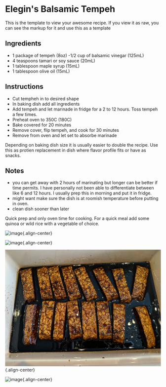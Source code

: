 # Elegin's Balsamic Tempeh

This is the template to view your awesome recipe. If you view it as raw,
you can see the markup for it and use this as a template

## Ingredients

- 1 package of tempeh (8oz) -1/2 cup of balsamic vinegar (125mL)
- 4 teaspoons tamari or soy sauce (20mL)
- 1 tablespoon maple syrup (15mL)
- 1 tablespoon olive oil (15mL)

## Instructions

- Cut tempheh in to desired shape
- In baking dish add all ingredients
- Add tempeh and let marinade in fridge for a 2 to 12 hours. Toss
 tempeh a few times.
- Preheat oven to 350C (180C)
- Bake covered for 20 minutes
- Remove cover, flip tempeh, and cook for 30 minutes
- Remove from oven and let set to absorbe marinade

Depending on baking dish size it is usually easier to double the recipe.
Use this as protien replacement in dish where flavor profile fits or
have as snacks.

## Notes

- you can get away with 2 hours of marinating but longer can be better
 if time permits. I have personally not been able to differentiate
 between like 6 and 12 hours. I usually prep this in morning and put
 it in fridge.
- might want make sure the dish is at roomish temperature before
 putting in oven.
- clean dish sooner than later

Quick prep and only oven time for cooking. For a quick meal add some
quinoa or wild rice with a vegetable of choice.

![image](images/elegin_balsamic_tempeh_1.jpg){.align-center}

![image](images/elegin_balsamic_tempeh_2.jpg){.align-center}

![image](images/elegin_balsamic_tempeh_3.jpg){.align-center}

![image](images/elegin_balsamic_tempeh_4.jpg){.align-center}
